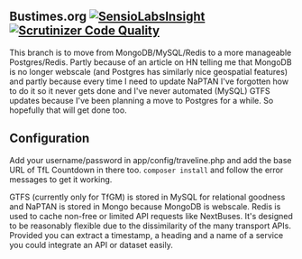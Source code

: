 ## Bustimes.org [![SensioLabsInsight](https://insight.sensiolabs.com/projects/9842b49c-8c65-486c-adb3-e4dd9bb810bc/mini.png)](https://insight.sensiolabs.com/projects/9842b49c-8c65-486c-adb3-e4dd9bb810bc) [![Scrutinizer Code Quality](https://scrutinizer-ci.com/g/kieranmather/bustimes.org/badges/quality-score.png?s=a1af3cd19b10e3ce870481624d3994fecef1f5a8)](https://scrutinizer-ci.com/g/kieranmather/bustimes.org/)

This branch is to move from MongoDB/MySQL/Redis to a more manageable Postgres/Redis. Partly because of an article on HN telling me that MongoDB is no longer webscale (and Postgres has similarly nice geospatial features) and partly because every time I need to update NaPTAN I've forgotten how to do it so it never gets done and I've never automated (MySQL) GTFS updates because I've been planning a move to Postgres for a while. So hopefully that will get done too.

## Configuration

Add your username/password in app/config/traveline.php and add the base URL of TfL Countdown in there too. `composer install` and follow the error messages to get it working.

GTFS (currently only for TfGM) is stored in MySQL for relational goodness and NaPTAN is stored in Mongo because MongoDB is webscale. Redis is used to cache non-free or limited API requests like NextBuses. It's designed to be reasonably flexible due to the dissimilarity of the many transport APIs. Provided you can extract a timestamp, a heading and a name of a service you could integrate an API or dataset easily.
